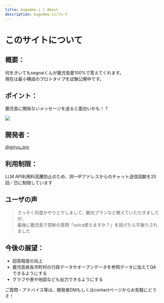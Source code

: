 ```yaml
---
title: kagomma.i | About
description: kagomma.iについて 
---
```


このサイトについて
===


## 概要：  

何をきいてもsegoaiくんが鹿児島愛100%で答えてくれます。  
現在は最小構成のプロトタイプを試験公開中です。


## ポイント：

鹿児島に関係ないメッセージを送ると面白いかも！？

![](/img/chat.jpg)


## 開発者：  

[@ginyu_pro](https://twitter.com/ginyu_pro)


## 利用制限：

LLM API利用料高騰防止のため、同一IPアドレスからのチャット送信回数を20回／日に制限しています  

## ユーザの声

> さっそく何度かやりとりしまして、観光プランなど教えていただきましたが、  
> 最後に鹿児島で禁断の質問「suica使えますか？」を投げたら平謝りされました


## 今後の展望：  

- 回答精度の向上
- 鹿児島県各市町村の行政データやオープンデータを参照データに加えてQAできるようにする
- グラフや表や地図なども出力できるようにする


ご質問・アドバイス等は、開発者DMもしくはcontactページからお気軽にどうそ！  
